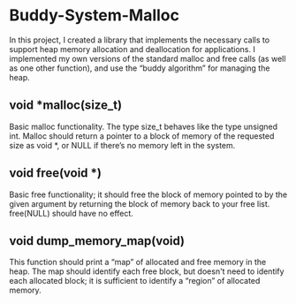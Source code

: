 Buddy-System-Malloc
===============

In this project, I created a library that implements the necessary calls to support heap memory allocation and deallocation for applications. I implemented my own versions of the standard malloc and free calls (as well as one other function), and use the “buddy algorithm” for managing the heap.

void *malloc(size_t)
---------------------

Basic malloc functionality.
The type size_t behaves like the type unsigned int.  Malloc should return a pointer to a block of memory of the requested size as void *, or NULL if there’s no memory left in the system.


void free(void *)
---------------------
Basic free functionality; it should free the block of memory pointed to by the given argument by returning the
block of memory back to your free list. free(NULL) should have no effect.


void dump_memory_map(void)
---------------------
This function should print a “map” of allocated and free memory in the heap. The map should identify each free block, but doesn't need to identify each allocated block; it is sufficient to identify a “region” of allocated memory.
